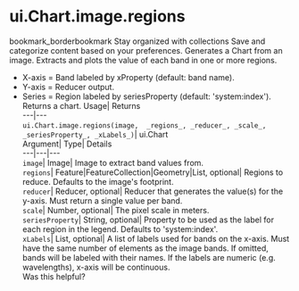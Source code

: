  
#  ui.Chart.image.regions 
bookmark_borderbookmark Stay organized with collections  Save and categorize content based on your preferences.
Generates a Chart from an image. Extracts and plots the value of each band in one or more regions. 
- X-axis = Band labeled by xProperty (default: band name).
- Y-axis = Reducer output.
- Series = Region labeled by seriesProperty (default: 'system:index').
Returns a chart.
Usage| Returns  
---|---  
`ui.Chart.image.regions(image,  _regions_, _reducer_, _scale_, _seriesProperty_, _xLabels_)`| ui.Chart  
Argument| Type| Details  
---|---|---  
`image`| Image| Image to extract band values from.  
`regions`| Feature|FeatureCollection|Geometry|List, optional| Regions to reduce. Defaults to the image's footprint.  
`reducer`| Reducer, optional| Reducer that generates the value(s) for the y-axis. Must return a single value per band.  
`scale`| Number, optional| The pixel scale in meters.  
`seriesProperty`| String, optional| Property to be used as the label for each region in the legend. Defaults to 'system:index'.  
`xLabels`| List, optional| A list of labels used for bands on the x-axis. Must have the same number of elements as the image bands. If omitted, bands will be labeled with their names. If the labels are numeric (e.g. wavelengths), x-axis will be continuous.  
Was this helpful?
